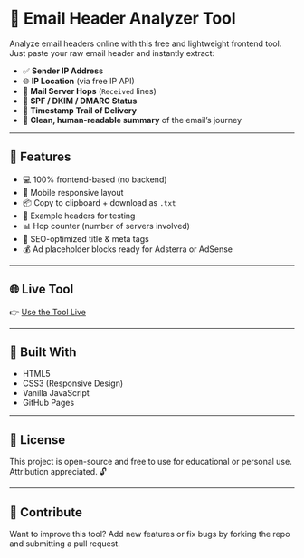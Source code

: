 # 📧 Email Header Analyzer Tool

Analyze email headers online with this free and lightweight frontend tool. Just paste your raw email header and instantly extract:

- ✅ **Sender IP Address**
- 🌐 **IP Location** (via free IP API)
- 📨 **Mail Server Hops** (`Received` lines)
- 🔐 **SPF / DKIM / DMARC Status**
- 📅 **Timestamp Trail of Delivery**
- 🧠 **Clean, human-readable summary** of the email’s journey

---

## 🚀 Features

- 💻 100% frontend-based (no backend)
- 📱 Mobile responsive layout
- 📦 Copy to clipboard + download as `.txt`
- 🎯 Example headers for testing
- 📊 Hop counter (number of servers involved)
- 🧾 SEO-optimized title & meta tags
- 💰 Ad placeholder blocks ready for Adsterra or AdSense

---

## 🌐 Live Tool

👉 [Use the Tool Live](https://workin0s1.github.io/email-header-analyzer/)

---

## 🧰 Built With

- HTML5
- CSS3 (Responsive Design)
- Vanilla JavaScript
- GitHub Pages

---

## 📜 License

This project is open-source and free to use for educational or personal use. Attribution appreciated. 🔓

---

## 🙌 Contribute

Want to improve this tool? Add new features or fix bugs by forking the repo and submitting a pull request.
